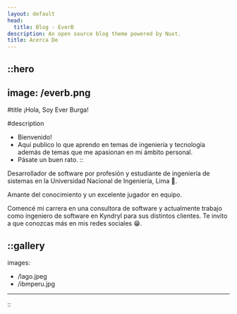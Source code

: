 ```yaml
---
layout: default
head:
  title: Blog - EverB
description: An open source blog theme powered by Nuxt.
title: Acerca De 
---
```


::hero
---
image: /everb.png
---
#title
¡Hola, Soy Ever Burga!

#description
- Bienvenido!
- Aquí publico lo que aprendo en temas de ingeniería y tecnología además de temas que me apasionan en mi ámbito personal.
- Pásate un buen rato.
::

Desarrollador de software por profesión y estudiante de ingeniería de sistemas en la Universidad Nacional de Ingeniería, Lima 🚀. 

Amante del conocimiento y un excelente jugador en equipo. 

Comencé mi carrera en una consultora de software y actualmente trabajo como ingeniero de software en Kyndryl para sus distintos clientes. Te invito a que conozcas más en mis redes sociales 😁.  

::gallery
---
images:
  - /lago.jpeg
  - /ibmperu.jpg
---
::
